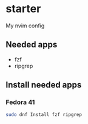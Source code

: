 # starter

My nvim config

## Needed apps

- fzf
- ripgrep

## Install needed apps

### Fedora 41

```bash
sudo dnf Install fzf ripgrep
```
